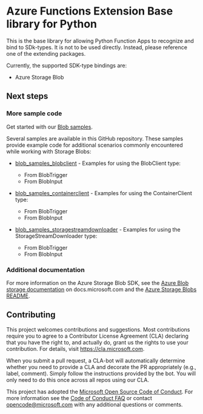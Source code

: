 # Azure Functions Extension Base library for Python
This is the base library for allowing Python Function Apps to recognize and bind to SDk-types. It is not to be used directly.
Instead, please reference one of the extending packages.

Currently, the supported SDK-type bindings are:

* Azure Storage Blob

## Next steps

### More sample code

Get started with our [Blob samples](hhttps://github.com/Azure/azure-functions-python-extensions/tree/main/azure-functions-extension-blob/samples).

Several samples are available in this GitHub repository. These samples provide example code for additional scenarios commonly encountered while working with Storage Blobs:

* [blob_samples_blobclient](https://github.com/Azure/azure-functions-python-extensions/tree/main/azure-functions-extension-blob/samples/blob_samples_blobclient)  - Examples for using the BlobClient type:
    * From BlobTrigger
    * From BlobInput

* [blob_samples_containerclient](https://github.com/Azure/azure-functions-python-extensions/tree/main/azure-functions-extension-blob/samples/blob_samples_containerclient) - Examples for using the ContainerClient type:
    * From BlobTrigger
    * From BlobInput

* [blob_samples_storagestreamdownloader](https://github.com/Azure/azure-functions-python-extensions/tree/main/azure-functions-extension-blob/samples/blob_samples_storagestreamdownloader) - Examples for using the StorageStreamDownloader type:
    * From BlobTrigger
    * From BlobInput

### Additional documentation
For more information on the Azure Storage Blob SDK, see the [Azure Blob storage documentation](https://docs.microsoft.com/azure/storage/blobs/) on docs.microsoft.com
and the [Azure Storage Blobs README](https://github.com/Azure/azure-sdk-for-python/tree/main/sdk/storage/azure-storage-blob).

## Contributing
This project welcomes contributions and suggestions.  Most contributions require you to agree to a Contributor License Agreement (CLA) declaring that you have the right to, and actually do, grant us the rights to use your contribution. For details, visit https://cla.microsoft.com.

When you submit a pull request, a CLA-bot will automatically determine whether you need to provide a CLA and decorate the PR appropriately (e.g., label, comment). Simply follow the instructions provided by the bot. You will only need to do this once across all repos using our CLA.

This project has adopted the [Microsoft Open Source Code of Conduct](https://opensource.microsoft.com/codeofconduct/). For more information see the [Code of Conduct FAQ](https://opensource.microsoft.com/codeofconduct/faq/) or contact [opencode@microsoft.com](mailto:opencode@microsoft.com) with any additional questions or comments.
